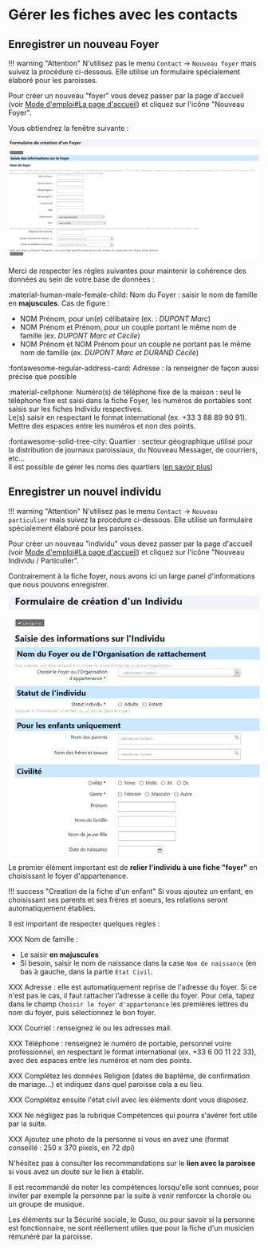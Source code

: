 # Gérer les fiches avec les contacts

## Enregistrer un nouveau Foyer

!!! warning "Attention"
    N'utilisez pas le menu `Contact` -> `Nouveau foyer` mais suivez la procédure ci-dessous.
    Elle utilise un formulaire spécialement élaboré pour les paroisses.

Pour créer un nouveau "foyer" vous devez passer par la page d'accueil (voir [Mode d'emploi#La page d'accueil](introduction.md#la-page-daccueil)) et cliquez sur l'icône "Nouveau Foyer".

Vous obtiendrez la fenêtre suivante :

![Ecran foyer](img/ecran_formulaire_foyer.png)

Merci de respecter les règles suivantes pour maintenir la cohérence des données au sein de votre base de données :

:material-human-male-female-child: Nom du Foyer : saisir le nom de famille en **majuscules**. Cas de figure :
* NOM Prénom, pour un(e) célibataire (ex. : *DUPONT Marc*)
* NOM Prénom et Prénom, pour un couple portant le même nom de famille (ex. *DUPONT Marc et Cécile*)
* NOM Prénom et NOM Prénom pour un couple ne portant pas le même nom de famille (ex. *DUPONT Marc et DURAND Cécile*)

:fontawesome-regular-address-card: Adresse : la renseigner de façon aussi précise que possible  

:material-cellphone: Numéro(s) de téléphone fixe de la maison : seul le téléphone fixe est saisi dans la fiche Foyer, les numéros de portables sont saisis sur les fiches Individu respectives.  
Le(s) saisir en respectant le format international (ex. +33 3 88 89 90 91).  
Mettre des espaces entre les numéros et non des points.

:fontawesome-solid-tree-city: Quartier :  secteur géographique utilisé pour la distribution de journaux paroissiaux, du Nouveau Messager, de courriers, etc...  
Il est possible de gérer les noms des quartiers ([en savoir plus](gestion_base_donnees.md#modifier-la-liste-des-quartiers))

## Enregistrer un nouvel individu

!!! warning "Attention"
    N'utilisez pas le menu `Contact` -> `Nouveau particulier` mais suivez la procédure ci-dessous. Elle utilise un formulaire spécialement élaboré pour les paroisses.

Pour créer un nouveau "individu" vous devez passer par la page d'accueil (voir [Mode d'emploi#La page d'accueil](introduction.md#la-page-daccueil)) et cliquez sur l'icône "Nouveau Individu / Particulier".

Contrairement à la fiche foyer, nous avons ici un large panel d'informations que nous pouvons enregistrer.

![ecran creation individu.png](img/ecran_formulaire_individu.png)

Le premier élément important est de **relier l'individu à une fiche "foyer"** en choisissant le foyer d'appartenance.

!!! success "Creation de la fiche d'un enfant"
    Si vous ajoutez un enfant, en choisissant ses parents et ses frères et soeurs, les relations seront automatiquement établies.

Il est important de respecter quelques règles :

XXX Nom de famille :
  * Le saisir **en majuscules**
  * Si besoin, saisir le nom de naissance dans la case `Nom de naissance` (en bas à gauche, dans la partie `Etat Civil`.

XXX Adresse : elle est automatiquement reprise de l'adresse du foyer. Si ce n'est pas le cas, il faut rattacher l’adresse à celle du foyer. Pour cela, tapez dans le champ `Choisir le foyer d'appartenance` les premières lettres du nom du foyer, puis sélectionnez le bon foyer.

XXX Courriel : renseignez le ou les adresses mail.

XXX Téléphone : renseignez le numéro de portable, personnel voire professionnel, en respectant le format international (ex. +33 6 00 11 22 33), avec des espaces entre les numéros et nom des points.

XXX Complétez les données Religion (dates de baptême, de confirmation de mariage...) et indiquez dans quel paroisse cela a eu lieu.

XXX Complétez ensuite l'état civil avec les éléments dont vous disposez.

XXX Ne négligez pas la rubrique Compétences qui pourra s'avérer fort utile par la suite.

XXX Ajoutez une photo de la personne si vous en avez une (format conseillé : 250 x 370 pixels, en 72 dpi)

N'hésitez pas à consulter les recommandations sur le **lien avec la paroisse** si vous avez un doute sur le lien à établir.

Il est recommandé de noter les compétences lorsqu'elle sont connues, pour inviter par exemple la personne par la suite à venir renforcer la chorale ou un groupe de musique.

Les éléments sur la Sécurité sociale, le Guso, ou pour savoir si la personne est fonctionnaire, ne sont réellement utiles que pour la fiche d'un musicien rémunéré par la paroisse.

